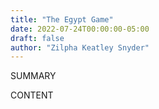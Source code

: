 ```yaml
---
title: "The Egypt Game"
date: 2022-07-24T00:00:00-05:00
draft: false
author: "Zilpha Keatley Snyder"
---
```


SUMMARY

<!--more-->

CONTENT